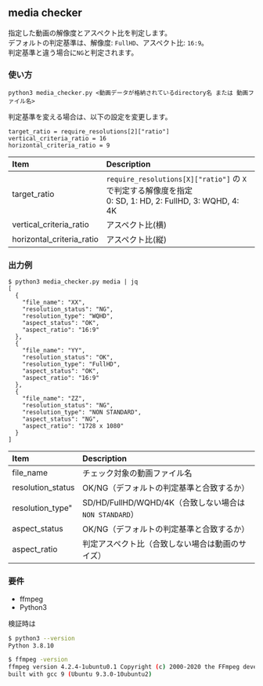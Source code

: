 ## media checker
指定した動画の解像度とアスペクト比を判定します。  
デフォルトの判定基準は、解像度: `FullHD`、アスペクト比: `16:9`。  
判定基準と違う場合に`NG`と判定されます。

### 使い方
```
python3 media_checker.py <動画データが格納されているdirectory名 または 動画ファイル名>
```

判定基準を変える場合は、以下の設定を変更します。
```
target_ratio = require_resolutions[2]["ratio"]
vertical_criteria_ratio = 16
horizontal_criteria_ratio = 9
```

| Item | Description |
| :--  | :--  |
| target_ratio | `require_resolutions[X]["ratio"]` の `X`で判定する解像度を指定<br/> 0: SD, 1: HD, 2: FullHD, 3:  WQHD, 4: 4K|
| vertical_criteria_ratio | アスペクト比(横) |
| horizontal_criteria_ratio | アスペクト比(縦) |

### 出力例
```
$ python3 media_checker.py media | jq
[
  {
    "file_name": "XX",
    "resolution_status": "NG",
    "resolution_type": "WQHD",
    "aspect_status": "OK",
    "aspect_ratio": "16:9"
  },
  {
    "file_name": "YY",
    "resolution_status": "OK",
    "resolution_type": "FullHD",
    "aspect_status": "OK",
    "aspect_ratio": "16:9"
  },
  {
    "file_name": "ZZ",
    "resolution_status": "NG",
    "resolution_type": "NON STANDARD",
    "aspect_status": "NG",
    "aspect_ratio": "1728 x 1080"
  }
]
```

| Item | Description |
| :--  | :--  |
| file_name | チェック対象の動画ファイル名 |
| resolution_status | OK/NG（デフォルトの判定基準と合致するか）|
| resolution_type" | SD/HD/FullHD/WQHD/4K（合致しない場合は`NON STANDARD`）|
| aspect_status | OK/NG（デフォルトの判定基準と合致するか）|
| aspect_ratio | 判定アスペクト比（合致しない場合は動画のサイズ）|

### 要件
- ffmpeg
- Python3

検証時は
```bash
$ python3 --version
Python 3.8.10

$ ffmpeg -version
ffmpeg version 4.2.4-1ubuntu0.1 Copyright (c) 2000-2020 the FFmpeg developers
built with gcc 9 (Ubuntu 9.3.0-10ubuntu2)
```
